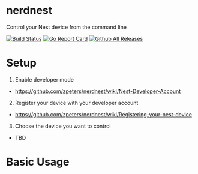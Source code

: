 # nerdnest
Control your Nest device from the command line

[![Build Status](https://travis-ci.org/zpeters/nerdnest.svg?branch=master)](https://travis-ci.org/zpeters/nerdnest)
[![Go Report Card](https://goreportcard.com/badge/github.com/zpeters/nerdnest)](https://goreportcard.com/report/github.com/zpeters/nerdnest)
[![Github All Releases](https://img.shields.io/github/downloads/zpeters/nerdnest/total.svg?style=plastic)](https://github.com/zpeters/nerdnest)

# Setup

1. Enable developer mode
  - https://github.com/zpeters/nerdnest/wiki/Nest-Developer-Account
2. Register your device with your developer account
  - https://github.com/zpeters/nerdnest/wiki/Registering-your-nest-device
3. Choose the device you want to control
  - TBD
  
  # Basic Usage
